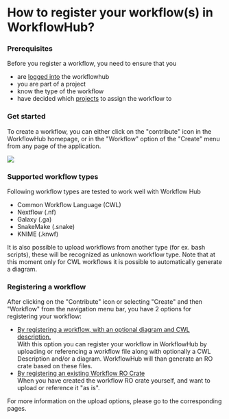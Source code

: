 # How to register your workflow(s) in WorkflowHub?

### Prerequisites

Before you register a workflow, you need to ensure that you
* are [logged into](../Logging-in) the workflowhub
* you are part of a project
* know the type of the workflow
* have decided which [projects](../Browsing-projects) to assign the workflow to

### Get started

To create a workflow, you can either click on the "contribute" icon in the WorkflowHub homepage, or in the "Workflow" option of the "Create" menu from any page of the application.

![](images/ug_link_to_wf_upload.PNG)


### Supported workflow types

Following workflow types are tested to work well with Workflow Hub
* Common Workflow Language (CWL)
* Nextflow (.nf)
* Galaxy (.ga)
* SnakeMake (.snake)
* KNIME (.knwf)

It is also possible to upload workflows from another type (for ex. bash scripts), these will be recognized as unknown workflow type. Note that at this moment only for CWL workflows it is possible to automatically generate a diagram.

### Registering a workflow

After clicking on the "Contribute" icon or selecting "Create" and then "Workflow" from the navigation menu bar, you have 2 options for registering your workflow:
* [By registering a workflow, with an optional diagram and CWL description.](../Registering-a-workflow-with-a-diagram-and-abstract-CWL) \
  With this option you can register your workflow in WorkflowHub by uploading or referencing a workflow file along with optionally a CWL Description and/or a diagram. WorkflowHub will than generate an RO crate based on these files.
* [By registering an existing Workflow RO Crate](../Registering-an-existing-Workflow-RO-Crate)\
  When you have created the workflow RO crate yourself, and want to upload or reference it "as is".

For more information on the upload options, please go to the corresponding pages.
